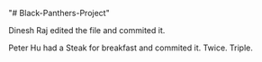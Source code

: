 "# Black-Panthers-Project" 

Dinesh Raj edited the file and commited it.

Peter Hu had a Steak for breakfast and commited it. Twice. Triple.
